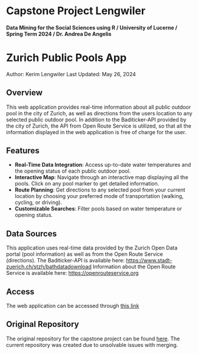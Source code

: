 # Capstone Project Lengwiler
#### Data Mining for the Social Sciences using R / University of Lucerne / Spring Term 2024 / Dr. Andrea De Angelis


# Zurich Public Pools App
Author: Kerim Lengwiler
Last Updated: May 26, 2024

## Overview

This web application provides real-time information about all public outdoor pool in the city of Zurich, as well as directions from the users location to any selected public outdoor pool. In addition to the Baditicker-API provided by the city of Zurich, the API from Open Route Service is utilized, so that all the information displayed in the web application is free of charge for the user.

## Features
- **Real-Time Data Integration**: Access up-to-date water temperatures and the opening status of each public outdoor pool.
- **Interactive Map**: Navigate through an interactive map displaying all the pools. Click on any pool marker to get detailed information.
- **Route Planning**: Get directions to any selected pool from your current location by choosing your preferred mode of transportation (walking, cycling, or driving).
- **Customizable Searches**: Filter pools based on water temperature or opening status.

## Data Sources

This application uses real-time data provided by the Zurich Open Data portal (pool information) as well as from the Open Route Service (directions).
The Baditicker-API is available here: https://www.stadt-zuerich.ch/stzh/bathdatadownload
Information about the Open Route Service is available here: https://openrouteservice.org

## Access
The web application can be accessed through [this link](https://capstone-project-pools.shinyapps.io/scripts_app/)

## Original Repository
The original repository for the capstone project can be found [here](https://github.com/kelecss/ds_capstone_project.git). The current repository was created due to unsolvable issues with merging.



